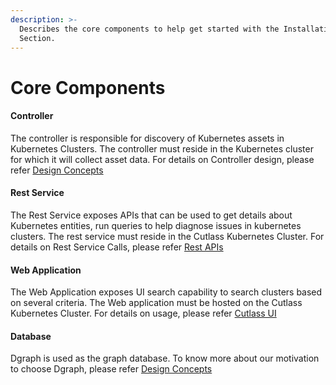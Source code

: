 ```yaml
---
description: >-
  Describes the core components to help get started with the Installation
  Section.
---
```


# Core Components

#### Controller

The controller is responsible for discovery of Kubernetes assets in Kubernetes Clusters. The controller must reside in the Kubernetes cluster for which it will collect asset data. For details on Controller design, please refer [Design Concepts](design-concepts.md)

#### Rest Service

The Rest Service exposes APIs that can be used to get details about Kubernetes entities, run queries to help diagnose issues in kubernetes clusters. The rest service must reside in the Cutlass Kubernetes Cluster. For details on Rest Service Calls, please refer [Rest APIs](rest-apis.md) 

#### Web Application

The Web Application exposes UI search capability to search clusters based on several criteria. The Web application must be hosted on the Cutlass Kubernetes Cluster. For details on usage, please refer [Cutlass UI]()

#### Database

Dgraph is used as the graph database. To know more about our motivation to choose Dgraph, please refer [Design Concepts](design-concepts.md)



